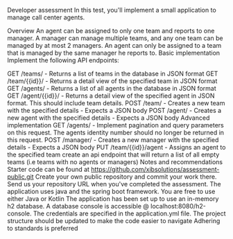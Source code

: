 Developer assessment
In this test, you'll implement a small application to manage call center agents.

Overview
An agent can be assigned to only one team and reports to one manager.
A manager can manage multiple teams, and any one team can be managed by at most 2 managers.
An agent can only be assigned to a team that is managed by the same manager he reports to.
Basic implementation
Implement the following API endpoints:

GET /teams/ - Returns a list of teams in the database in JSON format
GET /team/{{id}}/ - Returns a detail view of the specified team in JSON format
GET /agents/ - Returns a list of all agents in the database in JSON format
GET /agent/{{id}}/ - Returns a detail view of the specified agent in JSON format. This should include team details.
POST /team/ - Creates a new team with the specified details - Expects a JSON body
POST /agent/ - Creates a new agent with the specified details - Expects a JSON body
Advanced implementation
GET /agents/ - Implement pagination and query parameters on this request. The agents identity number should no longer be returned in this request.
POST /manager/ - Creates a new manager with the specified details - Expects a JSON body
PUT /team/{{id}}/agent - Assigns an agent to the specified team
create an api endpoint that will return a list of all empty teams (i.e teams with no agents or managers)
Notes and recommendations
Starter code can be found at https://github.com/xibsolutions/assessment-public.git
Create your own public repository and commit your work there.
Send us your repository URL when you've completed the assessment.
The application uses java and the spring boot framework. You are free to use either Java or Kotlin
The application has been set up to use an in-memory h2 database. A database console is accessible @ localhost:8080/h2-console. The credentials are specified in the application.yml file.
The project structure should be updated to make the code easier to navigate
Adhering to standards is preferred
